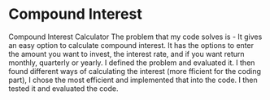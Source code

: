 # Compound Interest
 Compound Interest Calculator
The problem that my code solves is - It gives an easy option to calculate compound interest. It has the options to enter the amount you want to invest, the interest rate, and if you want return monthly, quarterly or yearly.
I defined the problem and evaluated it. I then found different ways of calculating the interest (more fficient for the coding part), I chose the most efficient and implemented that into the code. I then tested it and evaluated the code.
